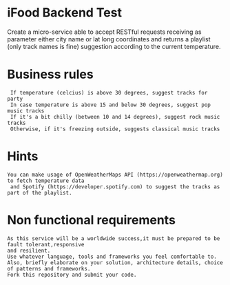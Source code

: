 # iFood Backend Test

Create a micro-service able to accept RESTful requests receiving as parameter 
either city name or lat long coordinates and returns a playlist (only track names is fine) suggestion according to
the current temperature.

#  Business rules
     If temperature (celcius) is above 30 degrees, suggest tracks for party
     In case temperature is above 15 and below 30 degrees, suggest pop music tracks
     If it's a bit chilly (between 10 and 14 degrees), suggest rock music tracks
     Otherwise, if it's freezing outside, suggests classical music tracks 

#  Hints
    You can make usage of OpenWeatherMaps API (https://openweathermap.org) to fetch temperature data 
     and Spotify (https://developer.spotify.com) to suggest the tracks as part of the playlist.

#  Non functional requirements
    As this service will be a worldwide success,it must be prepared to be fault tolerant,responsive 
    and resilient.
    Use whatever language, tools and frameworks you feel comfortable to. 
    Also, briefly elaborate on your solution, architecture details, choice of patterns and frameworks.
    Fork this repository and submit your code.

 
